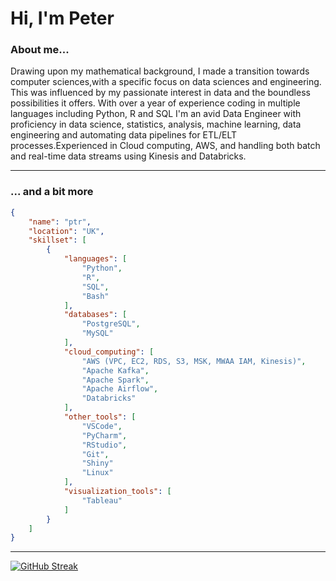 # Hi, I'm Peter

### About me...

Drawing upon my mathematical background, I made a transition towards computer sciences,with a specific focus on data sciences and engineering. This was influenced by my passionate interest in data and the boundless possibilities it offers. With over a year of experience coding in multiple languages including Python, R and SQL I'm an avid Data Engineer with proficiency in data science, statistics, analysis, machine learning, data engineering and automating data pipelines for ETL/ELT processes.Experienced in Cloud computing, AWS, and handling both batch and real-time data streams using Kinesis and Databricks.

---

### ... and a bit more

```json
{
    "name": "ptr",
    "location": "UK",
    "skillset": [
        {
            "languages": [
                "Python",
                "R",
                "SQL",
                "Bash"
            ],
            "databases": [
                "PostgreSQL",
                "MySQL"
            ],
            "cloud_computing": [
                "AWS (VPC, EC2, RDS, S3, MSK, MWAA IAM, Kinesis)",
                "Apache Kafka",
                "Apache Spark",
                "Apache Airflow",
                "Databricks"
            ],
            "other_tools": [
                "VSCode",
                "PyCharm",
                "RStudio",
                "Git",
                "Shiny"
                "Linux"
            ],
            "visualization_tools": [
                "Tableau"
            ]
        }
    ]
}
```

---

[![GitHub Streak](https://streak-stats.demolab.com/?user=ptrGSKA&theme=dark)](https://git.io/streak-stats)

<!--
**ptrGSKA/ptrGSKA** is a ✨ _special_ ✨ repository because its `README.md` (this file) appears on your GitHub profile.

Here are some ideas to get you started:

- 🔭 I’m currently working on ...
- 🌱 I’m currently learning ...
- 👯 I’m looking to collaborate on ...
- 🤔 I’m looking for help with ...
- 💬 Ask me about ...
- 📫 How to reach me: ...
- 😄 Pronouns: ...
- ⚡ Fun fact: ...

### ...some facts ...

|ptr'sStats |    | Languages|
|:---: | ---: | :---:|
|![Anurag's GitHub stats](https://github-readme-stats.vercel.app/api?username=ptrGSKA&show_icons=true&theme=dracula&hide_rank=True&hide_title=True)| **------------**|[![Top Langs](https://github-readme-stats.vercel.app/api/top-langs/?username=ptrGSKA&theme=dracula&hide_title=True)](https://github.com/anuraghazra/github-readme-stats)|

... and more.

-->
